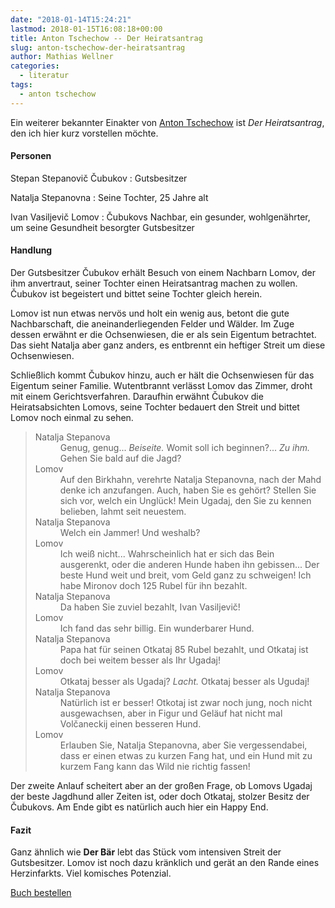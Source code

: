 ```yaml
---
date: "2018-01-14T15:24:21"
lastmod: 2018-01-15T16:08:18+00:00
title: Anton Tschechow -- Der Heiratsantrag
slug: anton-tschechow-der-heiratsantrag
author: Mathias Wellner
categories:
  - literatur
tags:
  - anton tschechow
---
```

Ein weiterer bekannter Einakter von [Anton Tschechow](https://de.wikipedia.org/wiki/Anton_Pawlowitsch_Tschechow) ist *Der Heiratsantrag*, den ich hier kurz vorstellen möchte. 
<!--more-->

#### Personen

Stepan Stepanovič Čubukov
:   Gutsbesitzer

Natalja Stepanovna
:   Seine Tochter, 25 Jahre alt

Ivan Vasiljevič Lomov
:   Čubukovs Nachbar, ein gesunder, wohlgenährter, um seine Gesundheit besorgter Gutsbesitzer

#### Handlung

Der Gutsbesitzer Čubukov erhält Besuch von einem Nachbarn Lomov, der ihm anvertraut, seiner Tochter einen Heiratsantrag machen zu wollen. Čubukov ist begeistert und bittet seine Tochter gleich herein. 

Lomov ist nun etwas nervös und holt ein wenig aus, betont die gute Nachbarschaft, die aneinanderliegenden Felder und Wälder. Im Zuge dessen erwähnt er die Ochsenwiesen, die er als sein Eigentum betrachtet. Das sieht Natalja aber ganz anders, es entbrennt ein heftiger Streit um diese Ochsenwiesen. 

Schließlich kommt Čubukov hinzu, auch er hält die Ochsenwiesen für das Eigentum seiner Familie. Wutentbrannt verlässt Lomov das Zimmer, droht mit einem Gerichtsverfahren. Daraufhin erwähnt Čubukov die Heiratsabsichten Lomovs, seine Tochter bedauert den Streit und bittet Lomov noch einmal zu sehen. 

<blockquote class="blockquote">
  <dl class="mb-0">
    <dt>Natalja Stepanova</dt>
    <dd>Genug, genug... <em>Beiseite.</em> Womit soll ich beginnen?... <em>Zu ihm.</em> Gehen Sie bald auf die Jagd?</dd>
    <dt>Lomov</dt>
    <dd>Auf den Birkhahn, verehrte Natalja Stepanovna, nach der Mahd denke ich anzufangen. Auch, haben Sie es gehört? Stellen Sie sich vor, welch ein Unglück! Mein Ugadaj, den Sie zu kennen belieben, lahmt seit neuestem.</dd>
    <dt>Natalja Stepanova</dt>
    <dd>Welch ein Jammer! Und weshalb?</dd>
    <dt>Lomov</dt>
    <dd>Ich weiß nicht... Wahrscheinlich hat er sich das Bein ausgerenkt, oder die anderen Hunde haben ihn gebissen... Der beste Hund weit und breit, vom Geld ganz zu schweigen! Ich habe Mironov doch 125 Rubel für ihn bezahlt.</dd>
    <dt>Natalja Stepanova</dt>
    <dd>Da haben Sie zuviel bezahlt, Ivan Vasiljevič!</dd>
    <dt>Lomov</dt>
    <dd>Ich fand das sehr billig. Ein wunderbarer Hund.</dd>
    <dt>Natalja Stepanova</dt>
    <dd>Papa hat für seinen Otkataj 85 Rubel bezahlt, und Otkataj ist doch bei weitem besser als Ihr Ugadaj!</dd>
    <dt>Lomov</dt>
    <dd>Otkataj besser als Ugadaj? <em>Lacht.</em> Otkataj besser als Ugudaj!</dd>
    <dt>Natalja Stepanova</dt>
    <dd>Natürlich ist er besser! Otkotaj ist zwar noch jung, noch nicht ausgewachsen, aber in Figur und Geläuf hat nicht mal Volčaneckij einen besseren Hund.</dd>
    <dt>Lomov</dt>
    <dd>Erlauben Sie, Natalja Stepanovna, aber Sie vergessendabei, dass er einen etwas zu kurzen Fang hat, und ein Hund mit zu kurzem Fang kann das Wild nie richtig fassen!</dd>
  </dl>
</blockquote>

Der zweite Anlauf scheitert aber an der großen Frage, ob Lomovs Ugadaj der beste Jagdhund aller Zeiten ist, oder doch Otkataj, stolzer Besitz der Čubukovs. Am Ende gibt es natürlich auch hier ein Happy End. 

#### Fazit

Ganz ähnlich wie **Der Bär** lebt das Stück vom intensiven Streit der Gutsbesitzer. Lomov ist noch dazu kränklich und gerät an den Rande eines Herzinfarkts. Viel komisches Potenzial.

<a href="http://amzn.to/2D2erMf" target="_blank">Buch bestellen</a>